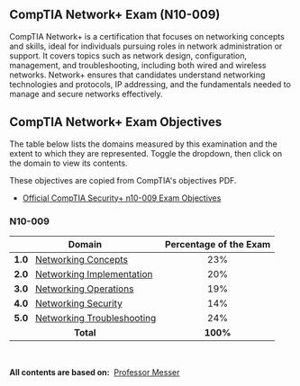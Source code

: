## CompTIA Network+ Exam (N10-009)

CompTIA Network+ is a certification that focuses on networking concepts and skills, ideal for individuals pursuing roles in network administration or support. It covers topics such as network design, configuration, management, and troubleshooting, including both wired and wireless networks. Network+ ensures that candidates understand networking technologies and protocols, IP addressing, and the fundamentals needed to manage and secure networks effectively.

## CompTIA Network+ Exam Objectives

The table below lists the domains measured by this examination and the extent to which they are represented. Toggle the dropdown, then click on the domain to view its contents.

These objectives are copied from CompTIA's objectives PDF.

- [Official CompTIA Security+ n10-009 Exam Objectives](https://partners.comptia.org/docs/default-source/resources/comptia-network-n10-009-exam-objectives-(4-0))

### N10-009

| Domain                                      | Percentage of the Exam |
|---------------------------------------------|:-----------------------:|
| **1.0** &nbsp;&nbsp;[Networking Concepts]() | 23% |
| **2.0** &nbsp;&nbsp;[Networking Implementation]() | 20% |
| **3.0** &nbsp;&nbsp;[Networking Operations]() | 19% |
| **4.0** &nbsp;&nbsp;[Networking Security]() | 14% |
| **5.0** &nbsp;&nbsp;[Networking Troubleshooting]() | 24% |
| <div align="center">**Total**</div> | **100%** |

<br>

**All contents are based on:** &nbsp;[Professor Messer](https://www.professormesser.com/)